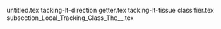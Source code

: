 untitled.tex
tacking-lt-direction getter.tex
tacking-lt-tissue classifier.tex
subsection_Local_Tracking_Class_The__.tex
